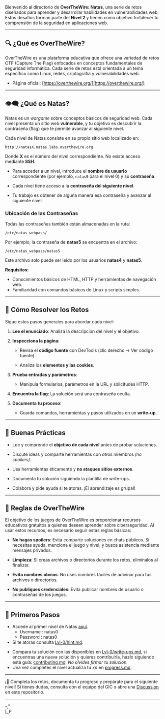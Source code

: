 Bienvenido al directorio de **OverTheWire: Natas**, una serie de retos diseñados para aprender y desarrollar habilidades en vulnerabilidades web. Estos desafíos forman parte del **Nivel 2** y tienen como objetivo fortalecer tu comprensión de la seguridad en aplicaciones web.

---
## 🔍 **¿Qué es OverTheWire?**

OverTheWire es una plataforma educativa que ofrece una variedad de retos CTF (Capture The Flag) enfocados en conceptos fundamentales de seguridad informática. Cada serie de retos está orientada a un tema específico como Linux, redes, criptografía y vulnerabilidades web.
* Página oficial: [https://overthewire.org/](https://overthewire.org/)

---
## 👁‍🗨 **¿Qué es Natas?**

Natas es un *wargame* sobre conceptos básicos de seguridad web. Cada nivel presenta un sitio web **vulnerable**, y tu objetivo es descubrir la contraseña (flag) que te permite avanzar al siguiente nivel.

Cada nivel de Natas consiste en su propio sitio web localizado en:

```
http://natasX.natas.labs.overthewire.org
```

Donde **X** es el número del nivel correspondiente. No existe acceso mediante **SSH**.

- Para acceder a un nivel, introduce el **nombre de usuario** correspondiente (por ejemplo, `natas0` para el nivel 0) y su **contraseña**.
    
- Cada nivel tiene acceso a la **contraseña del siguiente nivel**.
    
- Tu trabajo es obtener de alguna manera esa contraseña y avanzar al siguiente nivel.

### **Ubicación de las Contraseñas**

Todas las contraseñas también están almacenadas en la ruta:

```
/etc/natas_webpass/
```

Por ejemplo, la contraseña de **natas5** se encuentra en el archivo:

```
/etc/natas_webpass/natas5
```

Este archivo solo puede ser leído por los usuarios **natas4** y **natas5**.

**Requisitos:**

* Conocimientos básicos de HTML, HTTP y herramientas de navegación web.
* Familiaridad con comandos básicos de Linux y scripts simples.

---
## **📝 Cómo Resolver los Retos**

Sigue estos pasos generales para abordar cada nivel:

1. **Lee el enunciado**: Analiza la descripción del nivel y el objetivo.
    
2. **Inspecciona la página**:
    
    - Revisa el **código fuente** con DevTools (clic derecho → Ver código fuente).
        
    - Analiza los **elementos y las cookies**.
    
3. **Prueba entradas y parámetros**:
    
    - Manipula formularios, parámetros en la URL y solicitudes HTTP.
	
4. **Encuentra la flag**: La solución será una contraseña oculta.
    
5. **Documenta tu proceso**:
    
    - Guarda comandos, herramientas y pasos utilizados en un **write-up**.

---
## **🚀 Buenas Prácticas**

- Lee y comprende el **objetivo de cada nivel** antes de probar soluciones.
	
- Discute ideas y comparte herramientas con otros miembros *(no spoilers)*. 
    
- Usa herramientas éticamente y **no ataques sitios externos**.
    
- Documenta tu solución siguiendo la plantilla de write-ups.
    
- Colabora y pide ayuda si te atoras. ¡El aprendizaje es grupal!

---
## **📜 Reglas de OverTheWire**

El objetivo de los juegos de OverTheWire es proporcionar recursos educativos gratuitos a quienes deseen aprender sobre ciberseguridad. Al usar estos recursos, es necesario seguir estas reglas básicas:

- **No hagas spoilers**: Evita compartir soluciones en chats públicos. Si necesitas ayuda, menciona el juego y nivel, y busca asistencia mediante mensajes privados.

- **Limpieza**: Si creas archivos o directorios durante los retos, elimínalos al finalizar.

- **Evita nombres obvios**: No uses nombres fáciles de adivinar para tus archivos o directorios.

- **No publiques credenciales**: Evita publicar nombres de usuario o contraseñas de los juegos.

---
## **🔧 Primeros Pasos**

* Accede al primer nivel de Natas [aquí](http://natas0.natas.labs.overthewire.org).
	* Username : natas0
	* Password  : natas0
* Si te atoras consulta [Lvl-0/hint.md]().
- Compara tu solución con las disponibles en [Lvl-0/write-ups.md](), si encuentras una nueva solución y quieres contribuirla, hazlo siguiendo está guía: [contributing.md]().
	*No olvides firmar tu solución.*
- Una vez completes el nivel actualiza tu *xp* en [progress.md]().

---

¡🚀 Completa los retos, documenta tu progreso y prepárate para el siguiente nivel! Si tienes dudas, consulta con el equipo del GIC o abre una [Discussion](https://github.com/IberoGIC/gic-level-2/discussions) en este repositorio.

---
-,"  
[_P